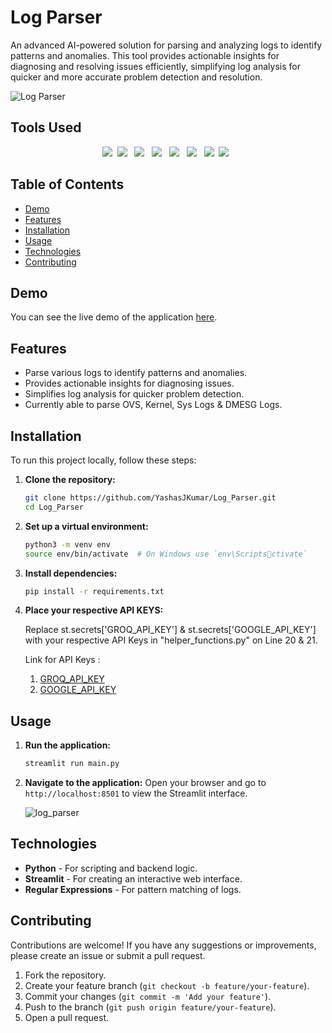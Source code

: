 
# Log Parser

An advanced AI-powered solution for parsing and analyzing logs to identify patterns and anomalies. This tool provides actionable insights for diagnosing and resolving issues efficiently, simplifying log analysis for quicker and more accurate problem detection and resolution.

![Log Parser](https://miro.medium.com/v2/resize:fit:1400/1*iGdFJTHMIG79N2HChWaooQ.gif)

## Tools Used
<div align="center">
  <img src="https://img.shields.io/badge/python-3670A0?style=for-the-badge&logo=python&logoColor=ffdd54">&nbsp;
  <img src="https://img.shields.io/badge/Llama 3-0467DF?style=for-the-badge&logo=meta&logoColor=white"> &nbsp;
  <img src="https://custom-icon-badges.demolab.com/badge/embedding 001-FFFFFF?style=for-the-badge&logo=google"> &nbsp;
  <img src="https://custom-icon-badges.demolab.com/badge/Langchain-FBEEE9?style=for-the-badge&logo=ln"> &nbsp;
  <img src="https://custom-icon-badges.demolab.com/badge/FAISS DB-999999?style=for-the-badge&logo=faiss"> &nbsp;
  <img src="https://custom-icon-badges.demolab.com/badge/GROQ Cloud-FFFFFF?style=for-the-badge&logo=groq"> &nbsp;
  <img src="https://img.shields.io/badge/Streamlit-FF4B4B?style=for-the-badge&logo=streamlit&logoColor=white">&nbsp;
  <img src="https://img.shields.io/badge/GitHub-100000?style=for-the-badge&logo=github&logoColor=white"> &nbsp;
</div>


## Table of Contents
- [Demo](#demo)
- [Features](#features)
- [Installation](#installation)
- [Usage](#usage)
- [Technologies](#technologies)
- [Contributing](#contributing)

## Demo
You can see the live demo of the application [here](https://log-parsing-tool.streamlit.app).

## Features
- Parse various logs to identify patterns and anomalies.
- Provides actionable insights for diagnosing issues.
- Simplifies log analysis for quicker problem detection.
- Currently able to parse OVS, Kernel, Sys Logs & DMESG Logs.

## Installation
To run this project locally, follow these steps:

1. **Clone the repository:**
    ```bash
    git clone https://github.com/YashasJKumar/Log_Parser.git
    cd Log_Parser
    ```

2. **Set up a virtual environment:**
    ```bash
    python3 -m venv env
    source env/bin/activate  # On Windows use `env\Scriptsctivate`
    ```

3. **Install dependencies:**
    ```bash
    pip install -r requirements.txt
    ```

4. **Place your respective API KEYS:**

   Replace st.secrets['GROQ_API_KEY'] & st.secrets['GOOGLE_API_KEY'] with your respective API Keys in "helper_functions.py" on Line 20 & 21.
   
   Link for API Keys :
   1. [GROQ_API_KEY](https://console.groq.com/keys)
   2. [GOOGLE_API_KEY](https://aistudio.google.com/app/apikey)


## Usage
1. **Run the application:**
    ```bash
    streamlit run main.py
    ```

2. **Navigate to the application:**
    Open your browser and go to `http://localhost:8501` to view the Streamlit interface.

   ![log_parser](https://github.com/user-attachments/assets/dd3d118d-5058-4399-84af-745298609ec8)


## Technologies
- **Python** - For scripting and backend logic.
- **Streamlit** - For creating an interactive web interface.
- **Regular Expressions** - For pattern matching of logs.

## Contributing
Contributions are welcome! If you have any suggestions or improvements, please create an issue or submit a pull request.

1. Fork the repository.
2. Create your feature branch (`git checkout -b feature/your-feature`).
3. Commit your changes (`git commit -m 'Add your feature'`).
4. Push to the branch (`git push origin feature/your-feature`).
5. Open a pull request.

